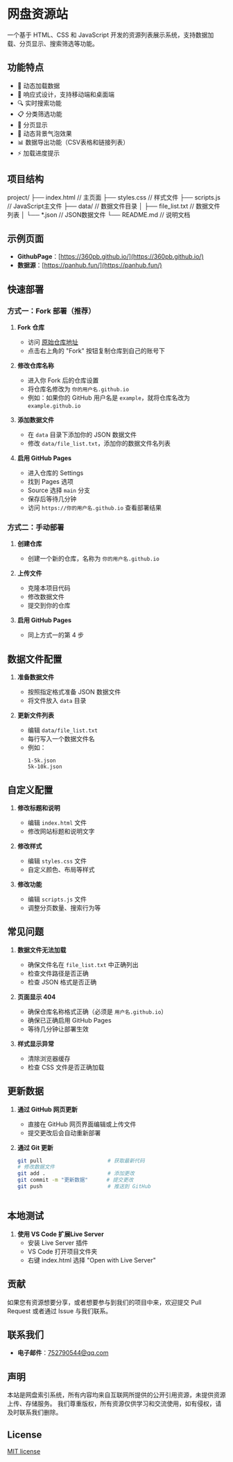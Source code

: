 # 网盘资源站

一个基于 HTML、CSS 和 JavaScript 开发的资源列表展示系统，支持数据加载、分页显示、搜索筛选等功能。

## 功能特点

- 🚀 动态加载数据
- 📱 响应式设计，支持移动端和桌面端
- 🔍 实时搜索功能
- 📋 分类筛选功能
- 📄 分页显示
- 🌈 动态背景气泡效果
- 📊 数据导出功能（CSV表格和链接列表）
- ⚡ 加载进度提示

## 项目结构

project/
├── index.html // 主页面
├── styles.css // 样式文件
├── scripts.js // JavaScript主文件
├── data/ // 数据文件目录
│ ├── file_list.txt // 数据文件列表
│ └── *.json // JSON数据文件
└── README.md // 说明文档



## 示例页面

- **GithubPage**：[https://360pb.github.io/](https://360pb.github.io/)
- **数据源**：[https://panhub.fun/](https://panhub.fun/)



## 快速部署

### 方式一：Fork 部署（推荐）

1. **Fork 仓库**
   - 访问 [原始仓库地址](https://github.com/360PB/360pb.github.io)
   - 点击右上角的 "Fork" 按钮复制仓库到自己的账号下

2. **修改仓库名称**
   - 进入你 Fork 后的仓库设置
   - 将仓库名修改为 `你的用户名.github.io`
   - 例如：如果你的 GitHub 用户名是 `example`，就将仓库名改为 `example.github.io`

3. **添加数据文件**
   - 在 `data` 目录下添加你的 JSON 数据文件
   - 修改 `data/file_list.txt`，添加你的数据文件名列表

4. **启用 GitHub Pages**
   - 进入仓库的 Settings
   - 找到 Pages 选项
   - Source 选择 `main` 分支
   - 保存后等待几分钟
   - 访问 `https://你的用户名.github.io` 查看部署结果

### 方式二：手动部署

1. **创建仓库**
   - 创建一个新的仓库，名称为 `你的用户名.github.io`

2. **上传文件**
   - 克隆本项目代码
   - 修改数据文件
   - 提交到你的仓库

3. **启用 GitHub Pages**
   - 同上方式一的第 4 步

## 数据文件配置

1. **准备数据文件**
   - 按照指定格式准备 JSON 数据文件
   - 将文件放入 `data` 目录

2. **更新文件列表**
   - 编辑 `data/file_list.txt`
   - 每行写入一个数据文件名
   - 例如：
     ```
     1-5k.json
     5k-10k.json
     ```

## 自定义配置

1. **修改标题和说明**
   - 编辑 `index.html` 文件
   - 修改网站标题和说明文字

2. **修改样式**
   - 编辑 `styles.css` 文件
   - 自定义颜色、布局等样式

3. **修改功能**
   - 编辑 `scripts.js` 文件
   - 调整分页数量、搜索行为等



## 常见问题

1. **数据文件无法加载**
   - 确保文件名在 `file_list.txt` 中正确列出
   - 检查文件路径是否正确
   - 检查 JSON 格式是否正确

2. **页面显示 404**
   - 确保仓库名称格式正确（必须是 `用户名.github.io`）
   - 确保已正确启用 GitHub Pages
   - 等待几分钟让部署生效

3. **样式显示异常**
   - 清除浏览器缓存
   - 检查 CSS 文件是否正确加载

## 更新数据

1. **通过 GitHub 网页更新**
   - 直接在 GitHub 网页界面编辑或上传文件
   - 提交更改后会自动重新部署

2. **通过 Git 更新**
   ```bash
   git pull                     # 获取最新代码
   # 修改数据文件
   git add .                    # 添加更改
   git commit -m "更新数据"      # 提交更改
   git push                     # 推送到 GitHub



## 本地测试

1. **使用 VS Code 扩展Live Server**
   - 安装 Live Server 插件
   - VS Code 打开项目文件夹
   - 右键 index.html 选择 "Open with Live Server"



## 贡献

如果您有资源想要分享，或者想要参与到我们的项目中来，欢迎提交 Pull Request 或者通过 Issue 与我们联系。

## 联系我们

- **电子邮件**：[752790544@qq.com](mailto:752790544@qq.com)

## 声明

本站是网盘索引系统，所有内容均来自互联网所提供的公开引用资源，未提供资源上传、存储服务。
我们尊重版权，所有资源仅供学习和交流使用，如有侵权，请及时联系我们删除。

## License

[MIT license](https://github.com/360PB/360pb.github.io#)

